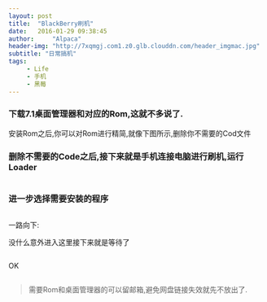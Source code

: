 ```yaml
---
layout: post
title:  "BlackBerry刷机"
date:   2016-01-29 09:38:45
author:     "Alpaca"
header-img: "http://7xqmgj.com1.z0.glb.clouddn.com/header_imgmac.jpg"
subtitle: "日常搞机"
tags:
     - Life
     - 手机
     - 黑莓
---
```

### 下载7.1桌面管理器和对应的Rom,这就不多说了.

安装Rom之后,你可以对Rom进行精简,就像下图所示,删除你不需要的Cod文件
<img src="http://7xoawu.com1.z0.glb.clouddn.com/snip_20160121200641.png" alt="" class="shadow"/>


### 删除不需要的Code之后,接下来就是手机连接电脑进行刷机,运行Loader
<img src="http://7xoawu.com1.z0.glb.clouddn.com/snip_20160121201109.png" alt="" class="shadow"/>


### 进一步选择需要安装的程序

<img src="http://7xoawu.com1.z0.glb.clouddn.com/snip_20160121201212.png" alt="" class="shadow"/>


一路向下:
<img src="http://7xoawu.com1.z0.glb.clouddn.com/snip_20160121201313.png" alt="" class="shadow"/>


没什么意外进入这里接下来就是等待了

<img src="http://7xoawu.com1.z0.glb.clouddn.com/snip_20160121201447.png" alt="" class="shadow"/>


OK

<img src="http://7xoawu.com1.z0.glb.clouddn.com/snip_20160121201801.png" alt="" class="shadow"/>


> 
> 需要Rom和桌面管理器的可以留邮箱,避免网盘链接失效就先不放出了.
> 

